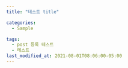 ```yaml
---
title: "테스트 title"

categories:
  - Sample

tags:
  - post 등록 테스트
  - 테스트
last_modified_at: 2021-08-01T08:06:00-05:00
---
```

